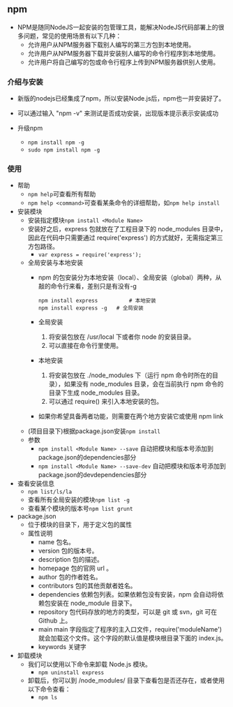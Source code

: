 ## npm
- NPM是随同NodeJS一起安装的包管理工具，能解决NodeJS代码部署上的很多问题，常见的使用场景有以下几种：
	- 允许用户从NPM服务器下载别人编写的第三方包到本地使用。
	- 允许用户从NPM服务器下载并安装别人编写的命令行程序到本地使用。
	- 允许用户将自己编写的包或命令行程序上传到NPM服务器供别人使用。

### 介绍与安装
- 新版的nodejs已经集成了npm，所以安装Node.js后，npm也一并安装好了。
- 可以通过输入 "npm -v" 来测试是否成功安装，出现版本提示表示安装成功

- 升级npm
	- `npm install npm -g`
	- `sudo npm install npm -g`

### 使用
- 帮助
	- `npm help`可查看所有帮助
	- `npm help <command>`可查看某条命令的详细帮助，如`npm help install`
- 安装模块
	- 安装指定模块`npm install <Module Name>`
	- 安装好之后，express 包就放在了工程目录下的 node_modules 目录中，因此在代码中只需要通过 require('express') 的方式就好，无需指定第三方包路径。
		- `var express = require('express');`
	- 全局安装与本地安装
		- npm 的包安装分为本地安装（local）、全局安装（global）两种，从敲的命令行来看，差别只是有没有-g
	
			```npm
			npm install express          # 本地安装
			npm install express -g   # 全局安装
			```
		- 全局安装
			1. 将安装包放在 /usr/local 下或者你 node 的安装目录。
			2. 可以直接在命令行里使用。
		- 本地安装
			1. 将安装包放在 ./node_modules 下（运行 npm 命令时所在的目录），如果没有 node_modules 目录，会在当前执行 npm 命令的目录下生成 node_modules 目录。
			2. 可以通过 require() 来引入本地安装的包。
		- 如果你希望具备两者功能，则需要在两个地方安装它或使用 npm link
	- (项目目录下)根据package.json安装`npm install`
	- 参数
		- `npm install <Module Name> --save` 自动把模块和版本号添加到package.json的dependencies部分
		- `npm install <Module Name> --save-dev` 自动把模块和版本号添加到package.json的devdependencies部分
- 查看安装信息
	- `npm list/ls/la`
	- 查看所有全局安装的模块`npm list -g`
	- 查看某个模块的版本号`npm list grunt`
- package.json
	- 位于模块的目录下，用于定义包的属性
	- 属性说明
		- name 包名。
		- version  包的版本号。
		- description  包的描述。
		- homepage  包的官网 url 。
		- author  包的作者姓名。
		- contributors  包的其他贡献者姓名。
		- dependencies  依赖包列表。如果依赖包没有安装，npm 会自动将依赖包安装在 node_module 目录下。
		- repository  包代码存放的地方的类型，可以是 git 或 svn，git 可在 Github 上。
		- main  main 字段指定了程序的主入口文件，require('moduleName') 就会加载这个文件。这个字段的默认值是模块根目录下面的 index.js。
		- keywords  关键字
- 卸载模块
	- 我们可以使用以下命令来卸载 Node.js 模块。
		- `npm uninstall express`
	- 卸载后，你可以到 /node_modules/ 目录下查看包是否还存在，或者使用以下命令查看：
		- `npm ls`

